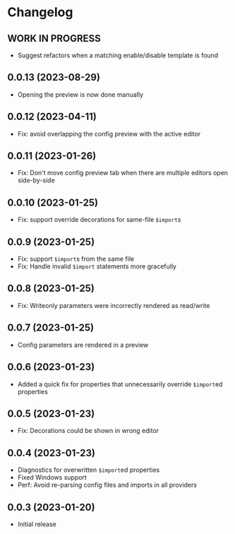 <!--
	Placeholder for next versions:
	## __WORK IN PROGRESS__
-->

# Changelog
## __WORK IN PROGRESS__
* Suggest refactors when a matching enable/disable template is found

## 0.0.13 (2023-08-29)
* Opening the preview is now done manually

## 0.0.12 (2023-04-11)
* Fix: avoid overlapping the config preview with the active editor

## 0.0.11 (2023-01-26)
* Fix: Don't move config preview tab when there are multiple editors open side-by-side

## 0.0.10 (2023-01-25)
* Fix: support override decorations for same-file `$import`s

## 0.0.9 (2023-01-25)
* Fix: support `$import`s from the same file
* Fix: Handle invalid `$import` statements more gracefully

## 0.0.8 (2023-01-25)
* Fix: Writeonly parameters were incorrectly rendered as read/write

## 0.0.7 (2023-01-25)
* Config parameters are rendered in a preview

## 0.0.6 (2023-01-23)
* Added a quick fix for properties that unnecessarily override `$import`ed properties

## 0.0.5 (2023-01-23)
* Fix: Decorations could be shown in wrong editor

## 0.0.4 (2023-01-23)
* Diagnostics for overwritten `$import`ed properties
* Fixed Windows support
* Perf: Avoid re-parsing config files and imports in all providers

## 0.0.3 (2023-01-20)
* Initial release
